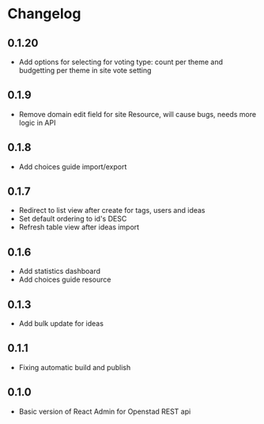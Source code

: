 # Changelog

## 0.1.20

- Add options for selecting for voting type: count per theme and budgetting per theme in site vote setting

## 0.1.9

- Remove domain edit field for site Resource, will cause bugs, needs more logic in API

## 0.1.8

- Add choices guide import/export

## 0.1.7

- Redirect to list view after create for tags, users and ideas
- Set default ordering to id's DESC
- Refresh table view after ideas import

## 0.1.6

- Add statistics dashboard
- Add choices guide resource

## 0.1.3

- Add bulk update for ideas

## 0.1.1

- Fixing automatic build and publish

## 0.1.0

- Basic version of React Admin for Openstad REST api
